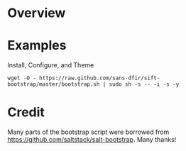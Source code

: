 Overview
========


Examples
========
Install, Configure, and Theme
```
wget -O - https://raw.github.com/sans-dfir/sift-bootstrap/master/bootstrap.sh | sudo sh -s -- -i -s -y
```


Credit
======
Many parts of the bootstrap script were borrowed from https://github.com/saltstack/salt-bootstrap. Many thanks!
